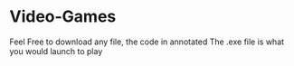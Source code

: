 # Video-Games
Feel Free to download any file, the code in annotated
The .exe file is what you would launch to play
